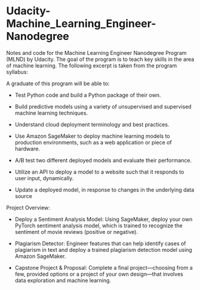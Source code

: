 # Udacity-Machine_Learning_Engineer-Nanodegree

Notes and code for the Machine Learning Engineer Nanodegree Program (MLND) by Udacity. The goal of the program is to teach key skills in the area of machine learning. The following excerpt is taken from the program syllabus:

A graduate of this program will be able to:

- Test Python code and build a Python package of their own.

- Build predictive models using a variety of unsupervised and supervised machine learning techniques.

- Understand cloud deployment terminology and best practices.

- Use Amazon SageMaker to deploy machine learning models to production environments, such as a
web application or piece of hardware.

- A/B test two different deployed models and evaluate their performance.

- Utilize an API to deploy a model to a website such that it responds to user input, dynamically.

- Update a deployed model, in response to changes in the underlying data source

Project Overview: 

- Deploy a Sentiment Analysis Model: Using SageMaker, deploy your own PyTorch sentiment
analysis model, which is trained to recognize the sentiment of movie reviews (positive or negative).

- Plagiarism Detector: Engineer features that can help identify cases of plagiarism in text and deploy
a trained plagiarism detection model using Amazon SageMaker.

- Capstone Project & Proposal: Complete a final project—choosing from a few, provided options or a
project of your own design—that involves data exploration and machine learning.

